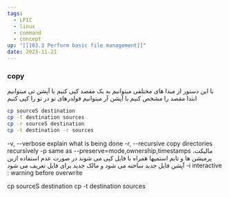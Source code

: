 ```yaml
---
tags:
  - LPIC
  - linux
  - command
  - concept
up: "[[103.3 Perform basic file management]]"
date: 2023-11-21
---
```

### copy
با این دستور از مبدا های مختلفی میتوانیم به یک مقصد کپی کنیم
با آپشن تی میتوانیم ابتدا مقصد را مشخص کنیم
با آپشن آر میتوانیم فولدرهای تو در تو را کپی کنیم
```bash
cp sourceS destination
cp -t destination sources 
cp -r sourceS destination
cp -t destination -r sources 
```
-v, --verbose
	explain what is being done
-r, --recursive
	copy directories recursively
-p
	same as --preserve=mode,ownership,timestamps
	مالیکت، پرمیشن ها و تایم استمپها همراه با فایل کپی می شوند
	در صورت عدم استفاده ازین آپشن فایل جدید ساخته می شود و مالک جدید برای فایل تعریف می شود
-i
	interactive : warning before overwrite


cp sourceS destination
cp -t destination sources 
